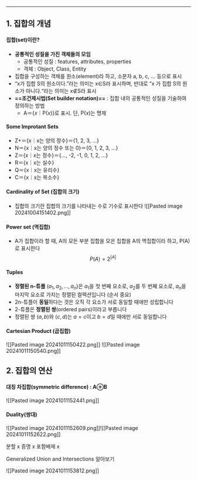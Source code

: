 
---
## 1. 집합의 개념

#### 집합(set)이란? 
- **공통적인 성질을 가진 객체들의 모임**
	- 공통적인 성질 : features, attributes, properties
	- 객체 : Object, Class, Entity
- 집합을 구성하는 객체를 원소(element)라 하고, 소문자 a, b, c, … 등으로 표시
- “x가 집합 S의 원소이다.”라는 의미는 x∈S라 표시하며, 반대로 “x 가 집합 S의 원소가 아니다.“라는 의미는 x∉S라 표시
- **==조건제시법(Set builder notation)==** : 집합 내의 공통적인 성질을 기술하여 정의하는 방법
	- A＝{𝑥｜P(𝑥)}로 표시. 단, P(𝑥)는 명제
#### Some Improtant Sets
-  Z+＝{x｜x는 양의 정수}＝{1, 2, 3, …} 
- N＝{x｜x는 양의 정수 또는 0}＝{0, 1, 2, 3, …} 
- Z＝{x｜x는 정수}＝{…, -2, -1, 0, 1, 2, …} 
- R＝{x｜x는 실수} 
- Q＝{x｜x는 유리수} 
- C＝{x｜x는 복소수}
#### Cardinality of Set (집합의 크기)
- 집합의 크기란 집합의 크기를 나타내는 수로 기수로 표시한다
	![[Pasted image 20241004151402.png]]
#### Power set (멱집합)
- A가 집합이라 할 때, A의 모든 부분 집합을 모은 집합을 A의 멱집합이라 하고, P(A)로 표시한다
$$P(A) = 2^{|A|} $$
#### Tuples
- **정렬된 n-튜플** $(a_1, a_2, \ldots, a_n)$은 $a_1$을 첫 번째 요소로, $a_2$를 두 번째 요소로, $a_n$을 마지막 요소로 가지는 정렬된 컬렉션입니다 (순서 중요)
- 2n-튜플이 **동일**하다는 것은 오직 각 요소가 서로 동일할 때에만 성립합니다
- 2-튜플은 **정렬된 쌍**(ordered pairs)이라고 부릅니다
- 정렬된 쌍 $(a, b)$와 $(c, d)$는 $a = c$이고 $b = d$일 때에만 서로 동일합니다

#### Cartesian Product (곱집합)
![[Pasted image 20241011150422.png]]
![[Pasted image 20241011150540.png]]

## 2. 집합의 연산

#### 대칭 차집합(symmetric difference) : A⊕B
![[Pasted image 20241011152441.png]]

#### Duality(쌍대)

![[Pasted image 20241011152609.png]]![[Pasted image 20241011152622.png]]

분할 x
증명 x
포함배제 x

Generalized Union and Intersections 알아보기

![[Pasted image 20241011153812.png]]